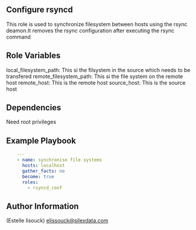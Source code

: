 Configure rsyncd
-------------

This role is used to synchronize filesystem between hosts using the rsync deamon.It removes the rsync configuration after executing the rsync command


Role Variables
--------------
local_filesystem_path: This si the filsystem in the source which needs to be transfered
remote_filesystem_path: This si the file system on the remote host
remote_host: This is the remote host
source_host: This is the source host

Dependencies
------------
Need root privileges

Example Playbook
----------------

```yml
    ---
    - name: synchronise file systems
      hosts: localhost
      gather_facts: no
      become: true
      roles:
        - rsyncd_conf
```

Author Information
------------------

(Estelle lisouck) elissouck@silexdata.com